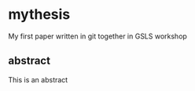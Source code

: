 # mythesis
My first paper written in git together in GSLS workshop 

## abstract 
This is an abstract
